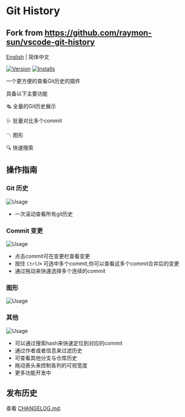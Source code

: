 # Git History

## Fork from https://github.com/raymon-sun/vscode-git-history

[English](README.md) | 简体中文

[![Version](https://vsmarketplacebadge.apphb.com/version/guodongsun.vscode-git-cruise.svg)](https://marketplace.visualstudio.com/items?itemName=guodongsun.vscode-git-cruise)
[![Installs](https://vsmarketplacebadge.apphb.com/installs/guodongsun.vscode-git-cruise.svg)](https://marketplace.visualstudio.com/items?itemName=guodongsun.vscode-git-cruise)

一个更方便的查看Git历史的插件

具备以下主要功能

🗞️ 全量的Git历史展示

🩺 批量对比多个commit

〽️ 图形

🔍 快速搜索

## 操作指南

### Git 历史

![Usage](./assets/usage/full-history.gif)

- 一次滚动查看所有git历史

### Commit 变更

![Usage](./assets/usage/changes.gif)

- 点击commit可在变更栏查看变更
- 按住 `Ctrl`/`⌘` 可选中多个commit,你可以查看这多个commit合并后的变更
- 通过拖动来快速选择多个连续的commit

### 图形

![Usage](./assets/usage/graph.gif)

### 其他

![Usage](./assets/usage/search.gif)

- 可以通过搜索hash来快速定位到对应的commit
- 通过作者或者信息来过滤历史
- 可查看其他分支与仓库历史
- 拖动表头来控制各列的可视宽度
- 更多功能开发中

## 发布历史

查看 [CHANGELOG.md](CHANGELOG.md).
